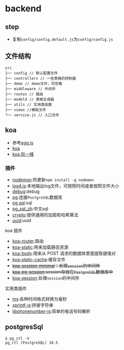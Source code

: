 # backend

## step
- 复制`config/config.default.js`为`config/config.js`

## 文件结构
```
src
├── config // 默认配置文件
├── controllers // 一些表格的控制器
├── demo // demo文件，可忽略
├── middleware // 中间件
├── routes // 路由
├── modeld // 表格生成器
├── utils // 实用类函数
├── views //模版文件
└── service.js // 入口文件
```

## koa
- 参考[egg.js](https://eggjs.org/zh-cn/intro/egg-and-koa.html)
- [koa](https://github.com/demopark/koa-docs-Zh-CN)
- [koa 阮一峰](http://www.ruanyifeng.com/blog/2017/08/koa.html)

### 插件
- [nodemon](https://github.com/remy/nodemon):热更新`npm install -g nodemon`
- [log4.js](https://www.npmjs.com/package/log4js):本地输出log文件，可按照时间或者按照文件大小
- [debug](https://www.npmjs.com/package/debug):debug
- [pg](https://www.npmjs.com/package/pg):连接`PostgreSQL`数据库
- [pg sql](http://www.postgresqltutorial.com/):sql
- [pg_sql_zh](https://pg.sjk66.com/postgresql/create-table):中文sql
- [crypto]():提供通用的加密和哈希算法
- [uuid](https://www.npmjs.com/package/uuid):uuid

koa 插件
- [koa-router](https://www.npmjs.com/package/koa-router):路由
- [koa-static](https://www.npmjs.com/package/koa-static):用来加载静态资源
- [koa-body](https://www.npmjs.com/package/koa-body):用来从 POST 请求的数据体里面提取键值对
- [koa-static-cache](https://www.npmjs.com/package/koa-static-cache):缓存文件
- ~~[koa-session-minimal](https://www.npmjs.com/package/koa-session-minimal)：处理`session`的中间件~~
- ~~[koa-pg-session](https://www.npmjs.com/package/koa-pg-session):session存放在`PostgreSQL`数据库中~~
- [koa-session](https://www.npmjs.com/package/koa-session):处理`session`的中间件

实用类插件
- [ms](https://www.npmjs.com/package/ms):各种时间格式转换为毫秒
- [sprintf-js](https://www.npmjs.com/package/sprintf-js):拼接字符串
- [libphonenumber-js](https://www.npmjs.com/package/libphonenumber-js):简单的电话号码解析

## postgresSql
```
$ pg_ctl -V
pg_ctl (PostgreSQL) 10.5
```


